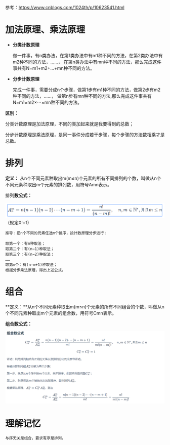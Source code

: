 参考：https://www.cnblogs.com/1024th/p/10623541.html

# 加法原理、乘法原理

- **分类计数原理**

  做一件事，有n类办法，在第1类办法中有m1种不同的方法，在第2类办法中有m2种不同的方法，…...，
  在第n类办法中有mn种不同的方法，那么完成这件事共有N=m1+m2+…+mn种不同的方法。

- **分步计数原理**

  完成一件事，需要分成n个步骤，做第1步有m1种不同的方法，做第2步有m2种不同的方法，…...，
  做第n步有mn种不同的方法,那么完成这件事共有N=m1×m2×⋯×mn种不同的方法。

**区别：**

分类计数原理是加法原理，不同的类加起来就是我要得到的总数；

分步计数原理是乘法原理，是同一事件分成若干步骤，每个步骤的方法数相乘才是总数。

# 排列

**定义：** 从n个不同元素种取出m(m≤n)个元素的所有不同排列的个数，叫做从n个不同元素种取出m个元素的排列数，用符号Amn表示。

排列**数公式：**

![](../image/math/arrangement.png)       
    （规定0!=1)
    

    推导：把n个不同的元素任选m个排序，按计数原理分步进行：
    
    取第一个：有n种取法；
    取第二个：有(n−1)种取法；
    取第三个：有(n−2)种取法；
    ……
    取第m个：有(n−m+1)种取法；
    根据分步乘法原理，得出上述公式。

# 组合

**定义：**从n个不同元素种取出m(m≤n)个元素的所有不同组合的个数，叫做从n个不同元素种取出m个元素的组合数，用符号Cmn表示。    

**组合数公式：**

![](../image/math/combination.png)       

# 理解记忆
    与序无关是组合，要求有序是排列。

